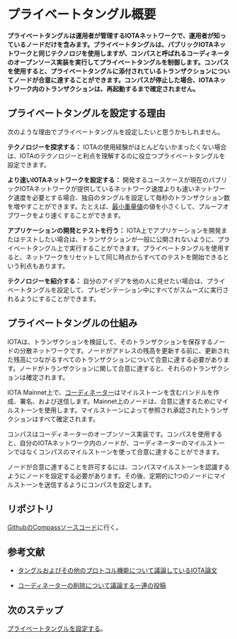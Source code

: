 # プライベートタングル概要
<!-- # Private Tangle overview -->

**プライベートタングルは運用者が管理するIOTAネットワークで、運用者が知っているノードだけを含みます。プライベートタングルは、パブリックIOTAネットワークと同じテクノロジを使用しますが、コンパスと呼ばれるコーディネータのオープンソース実装を実行してプライベートタングルを制御します。コンパスを使用すると、プライベートタングルに添付されているトランザクションについてノードが合意に達することができます。コンパスが停止した場合、IOTAネットワーク内のトランザクションは、再起動するまで確定されません。**
<!-- **A private Tangle is an IOTA network that you control and that contains only nodes that you know. A private Tangle uses the same technology as the public IOTA networks, except you control it by running an open-source implementation of the Coordinator called Compass. You can use Compass to allow nodes to reach a consensus on transactions attached to your private Tangle. If Compass stops, no transactions in your IOTA network will be confirmed until it starts again.** -->

## プライベートタングルを設定する理由
<!-- ## Reasons to set up a private Tangle -->

次のような理由でプライベートタングルを設定したいと思うかもしれません。
<!-- You may want to set up a private Tangle for the following reasons: -->

**テクノロジーを探求する：** IOTAの使用経験がほとんどないかまったくない場合は、IOTAのテクノロジーと利点を理解するのに役立つプライベートタングルを設定できます。
<!-- **Explore the technology:** If you have little or no experience with IOTA, you can set up your own private Tangle to help you understand the technology and how you can benefit from it. -->

**より速いIOTAネットワークを設定する：** 開発するユースケースが現在のパブリックIOTAネットワークが提供しているネットワーク速度よりも速いネットワーク速度を必要とする場合、独自のタングルを設定して毎秒のトランザクション数を増やすことができます。たとえば、[最小重量値](root://getting-started/0.1/transactions/proof-of-work.md#minimum-weight-magnitude)の値を小さくして、プルーフオブワークをより速くすることができます。
<!-- **Set up a faster IOTA network:** If your use cases need a faster network speed than the public IOTA networks can currently provide, you can set up your own private Tangle to increase the number of transactions per second. For example, you could lower the value of the [minimum weight magnitude](root://getting-started/0.1/transactions/proof-of-work.md#minimum-weight-magnitude) to make proof of work quicker. -->

**アプリケーションの開発とテストを行う：** IOTA上でアプリケーションを開発またはテストしたい場合は、トランザクションが一般に公開されないように、プライベートタングル上で実行することができます。プライベートタングルを使用すると、ネットワークをリセットして同じ時点からすべてのテストを開始できるという利点もあります。
<!-- **Develop and test an application:** If you want to develop or test an application on IOTA, you may want to do so on a private Tangle so that your transactions aren't visible to the public. Having a private Tangle also has the added benefit of being able to reset the network to start all tests from the same point. -->

**テクノロジーを紹介する：** 自分のアイデアを他の人に見せたい場合は、プライベートタングルを設定して、プレゼンテーション中にすべてがスムーズに実行されるようにすることができます。
<!-- **Showcase the technology:** If you want to show your ideas to others, you may want to set up a private Tangle so you can make sure that everything runs smoothly during your presentation. -->

## プライベートタングルの仕組み
<!-- ## How a private Tangle works -->

IOTAは、トランザクションを検証して、そのトランザクションを保存するノードの分散ネットワークです。ノードがアドレスの残高を更新する前に、更新された残高につながるすべてのトランザクションについて合意に達する必要があります。ノードがトランザクションに関して合意に達すると、それらのトランザクションは確定されます。
<!-- IOTA is a distributed network of nodes that validate transactions and store them. Before nodes can update the balance of an address, they must reach a consensus on any transactions that lead to the updated balance. When nodes reach a consensus, on transactions, those transactions are confirmed. -->

IOTA Mainnet上で、[コーディネーター](root://getting-started/0.1/network/the-tangle.md#the-coordinator)はマイルストーンを含むバンドルを作成、署名、および送信します。Mainnet上のノードは、合意に達するためにマイルストーンを使用します。マイルストーンによって参照され承認されたトランザクションはすべて確定されます。
<!-- On the IOTA Mainnet, the [Coordinator](root://getting-started/0.1/network/the-tangle.md#the-coordinator) creates, signs, and sends bundles that contain milestones. The nodes on this network use these milestone to reach a consensus. Any transaction that's referenced and approved by a milestone is confirmed. -->

コンパスはコーディネーターのオープンソース実装です。コンパスを使用すると、自分のIOTAネットワーク内のノードが、コーディネーターのマイルストーンではなくコンパスのマイルストーンを使って合意に達することができます。
<!-- Compass is an open-source implementation of the Coordinator. You can use Compass to allow the nodes in your own IOTA network to reach a consensus on Compass' milestones instead of the Coordinator's ones. -->

ノードが合意に達することを許可するには、コンパスマイルストーンを認識するようにノードを設定する必要があります。その後、定期的に1つのノードにマイルストーンを送信するようにコンパスを設定します。
<!-- To allow your nodes to reach a consensus, you must configure your nodes to recognize Compass milestones. Then, you can configure Compass to send milestones to one of your nodes at regular intervals. -->

## リポジトリ
<!-- ## Repository -->

[GithubのCompassソースコード](https://github.com/iotaledger/compass)に行く。
<!-- Go to the Compass source code on [Github](https://github.com/iotaledger/compass) -->

## 参考文献
<!-- ## Further reading -->

- [タングルおよびその他のプロトコル機能について議論しているIOTA論文](https://www.iota.org/research/academic-papers)
<!-- - [IOTA papers discussing the Tangle and other protocol features](https://www.iota.org/research/academic-papers) -->
- [コーディネーターの削除について議論する一連の投稿](https://blog.iota.org/coordinator-part-1-the-path-to-coordicide-ee4148a8db08)
<!-- - [A series of posts discussing the removal of the Coordinator](https://blog.iota.org/coordinator-part-1-the-path-to-coordicide-ee4148a8db08) -->

## 次のステップ
<!-- ## Next steps -->

[プライベートタングルを設定する](../how-to-guides/set-up-a-private-tangle.md)。
<!-- [Set up a private Tangle](../how-to-guides/set-up-a-private-tangle.md). -->
